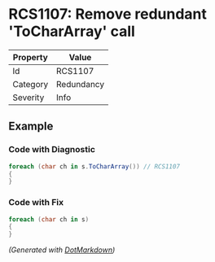 # RCS1107: Remove redundant 'ToCharArray' call

| Property | Value      |
| -------- | ---------- |
| Id       | RCS1107    |
| Category | Redundancy |
| Severity | Info       |

## Example

### Code with Diagnostic

```csharp
foreach (char ch in s.ToCharArray()) // RCS1107
{
}
```

### Code with Fix

```csharp
foreach (char ch in s)
{
}
```


*\(Generated with [DotMarkdown](http://github.com/JosefPihrt/DotMarkdown)\)*